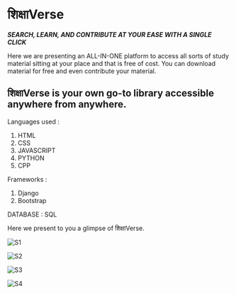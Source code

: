 # शिक्षाVerse

***SEARCH, LEARN, AND CONTRIBUTE AT YOUR EASE WITH A SINGLE CLICK***

Here we are presenting an ALL-IN-ONE platform to access all sorts of study material sitting at your place and that is free of cost.
You can download material for free and even contribute your material.


## शिक्षाVerse is your own go-to library accessible anywhere from anywhere.

Languages used : 
1. HTML
2. CSS
3. JAVASCRIPT
4. PYTHON
5. CPP

Frameworks :
1. Django
2. Bootstrap

DATABASE : 
SQL

Here we present to you a glimpse of शिक्षाVerse.

![S1](https://github.com/JyotiOjha/ShikshaVERSE/assets/82596078/3091e28f-4456-423a-8d97-6f58c8fe3fc5)

![S2](https://github.com/JyotiOjha/ShikshaVERSE/assets/82596078/40ae305c-bc8c-45fd-bded-46a901077ffd)

![S3](https://github.com/JyotiOjha/ShikshaVERSE/assets/82596078/3bb4ec0b-adc4-42f1-8d2e-3a84bd979215)

![S4](https://github.com/JyotiOjha/ShikshaVERSE/assets/82596078/2fcfc56a-c042-408a-8f98-97d0a6f4959a)
